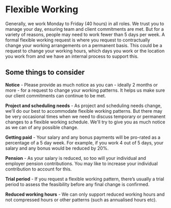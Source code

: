 # Flexible Working

Generally, we work Monday to Friday (40 hours) in all roles. We trust you to manage your day, ensuring team and client commitments are met.  But for a variety of reasons, people may need to work fewer than 5 days per week.
A formal flexible working request is where you request to contractually change your working arrangements on a permanent basis. This could be a request to change your working hours, which days you work or the location you work from and we have an internal process to support this.

## Some things to consider

**Notice** - Please provide as much notice as you can - ideally 2 months or more - for a request to change your working patterns. It helps us make sure our client commitments can continue to be met.

**Project and scheduling needs** - As project and scheduling needs change, we'll do our best to accommodate flexible working patterns. But there may be very occasional times when we need to discuss temporary or permanent changes to a flexible working schedule. We'll try to give you as much notice as we can of any possible change.

**Getting paid** - Your salary and any bonus payments will be pro-rated as a percentage of a 5 day week. For example, if you work 4 out of 5 days, your salary and any bonus would be reduced by 20%.

**Pension** - As your salary is reduced, so too will your individual and employer pension contributions. You may like to increase your individual contribution to account for this.

**Trial period** - If you request a flexible working pattern, there’s usually a trial period to assess the feasibility before any final change is confirmed.

**Reduced working hours** - We can only support reduced working hours and not compressed hours or other patterns (such as annualised hours etc).
